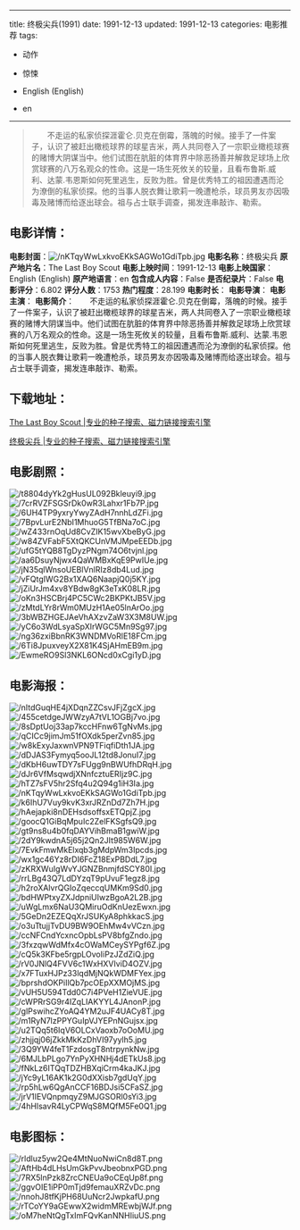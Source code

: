 
---
title: 终极尖兵(1991)
date: 1991-12-13
updated: 1991-12-13
categories: 电影推荐
tags:
- 动作
- 惊悚

- English (English)
- en
---


> 　　不走运的私家侦探涯霍仑.贝克在倒霉，落魄的时候。接手了一件案子，认识了被赶出橄榄球界的球星吉米，两人共同卷入了一宗职业橄榄球赛的赌博大阴谋当中。他们试图在肮脏的体育界中除恶扬善并解救足球场上欣赏球赛的八万名观众的性命。这是一场生死攸关的较量，且看布鲁斯.威利、达蒙.韦恩斯如何死里逃生，反败为胜。曾是优秀特工的祖因遭遇而沦为潦倒的私家侦探。他的当事人脱衣舞让歌莉一晚遭枪杀，球员男友亦因吸毒及赌博而给逐出球会。祖与占士联手调查，揭发连串敲诈、勒索。

## **电影详情**：

**电影封面**：<img src="https://image.tmdb.org/t/p/w200/nKTqyWwLxkvoEKkSAGWo1GdiTpb.jpg" alt="/nKTqyWwLxkvoEKkSAGWo1GdiTpb.jpg" title="/nKTqyWwLxkvoEKkSAGWo1GdiTpb.jpg">
**电影名称**：终极尖兵
**原产地片名**：The Last Boy Scout
**电影上映时间**：1991-12-13
**电影上映国家**：English (English)
**原产地语言**：en
**包含成人内容**：False
**是否纪录片**：False
**电影评分**：6.802
**评分人数**：1753
**热门程度**：28.199
**电影时长**：
**电影导演**：
**电影主演**：
**电影简介**：　　不走运的私家侦探涯霍仑.贝克在倒霉，落魄的时候。接手了一件案子，认识了被赶出橄榄球界的球星吉米，两人共同卷入了一宗职业橄榄球赛的赌博大阴谋当中。他们试图在肮脏的体育界中除恶扬善并解救足球场上欣赏球赛的八万名观众的性命。这是一场生死攸关的较量，且看布鲁斯.威利、达蒙.韦恩斯如何死里逃生，反败为胜。曾是优秀特工的祖因遭遇而沦为潦倒的私家侦探。他的当事人脱衣舞让歌莉一晚遭枪杀，球员男友亦因吸毒及赌博而给逐出球会。祖与占士联手调查，揭发连串敲诈、勒索。

## **下载地址**：
[The Last Boy Scout |专业的种子搜索、磁力链接搜索引擎](https://movie.amd794.com:2083/?search=The%20Last%20Boy%20Scout&ordering=&mode=match_phrase&page_size=10&page=1)

[终极尖兵 |专业的种子搜索、磁力链接搜索引擎](https://movie.amd794.com:2083/?search=%E7%BB%88%E6%9E%81%E5%B0%96%E5%85%B5&ordering=&mode=match_phrase&page_size=10&page=1)
 

## **电影剧照**：
<img src="https://image.tmdb.org/t/p/original/t8804dyYk2gHusUL092Bkleuyi9.jpg" alt="/t8804dyYk2gHusUL092Bkleuyi9.jpg" title="/t8804dyYk2gHusUL092Bkleuyi9.jpg"><img src="https://image.tmdb.org/t/p/original/7crRVZFSGSrDk0wR3Lahxr1Fb7P.jpg" alt="/7crRVZFSGSrDk0wR3Lahxr1Fb7P.jpg" title="/7crRVZFSGSrDk0wR3Lahxr1Fb7P.jpg"><img src="https://image.tmdb.org/t/p/original/6UH4TP9yxryYwyZAdH7nnhLdZFi.jpg" alt="/6UH4TP9yxryYwyZAdH7nnhLdZFi.jpg" title="/6UH4TP9yxryYwyZAdH7nnhLdZFi.jpg"><img src="https://image.tmdb.org/t/p/original/7BpvLurE2NbI1MhuoG5TfBNa7oC.jpg" alt="/7BpvLurE2NbI1MhuoG5TfBNa7oC.jpg" title="/7BpvLurE2NbI1MhuoG5TfBNa7oC.jpg"><img src="https://image.tmdb.org/t/p/original/wZ433rnOqUd8CvZIK15wvXbeByG.jpg" alt="/wZ433rnOqUd8CvZIK15wvXbeByG.jpg" title="/wZ433rnOqUd8CvZIK15wvXbeByG.jpg"><img src="https://image.tmdb.org/t/p/original/w84ZVFabF5XtQKCUnVMJMpeEEDb.jpg" alt="/w84ZVFabF5XtQKCUnVMJMpeEEDb.jpg" title="/w84ZVFabF5XtQKCUnVMJMpeEEDb.jpg"><img src="https://image.tmdb.org/t/p/original/ufG5tYQB8TgDyzPNgm74O6tvjnl.jpg" alt="/ufG5tYQB8TgDyzPNgm74O6tvjnl.jpg" title="/ufG5tYQB8TgDyzPNgm74O6tvjnl.jpg"><img src="https://image.tmdb.org/t/p/original/aa6DsuyNjwx4QaWMBxKqE9PwIUe.jpg" alt="/aa6DsuyNjwx4QaWMBxKqE9PwIUe.jpg" title="/aa6DsuyNjwx4QaWMBxKqE9PwIUe.jpg"><img src="https://image.tmdb.org/t/p/original/jN35qlWnsoUEBlVnlRIz8db4Lud.jpg" alt="/jN35qlWnsoUEBlVnlRIz8db4Lud.jpg" title="/jN35qlWnsoUEBlVnlRIz8db4Lud.jpg"><img src="https://image.tmdb.org/t/p/original/vFQtgIWG2Bx1XAQ6NaapjQ0j5KY.jpg" alt="/vFQtgIWG2Bx1XAQ6NaapjQ0j5KY.jpg" title="/vFQtgIWG2Bx1XAQ6NaapjQ0j5KY.jpg"><img src="https://image.tmdb.org/t/p/original/jZiUrJm4xv8YBdw8gK3eTxK08LR.jpg" alt="/jZiUrJm4xv8YBdw8gK3eTxK08LR.jpg" title="/jZiUrJm4xv8YBdw8gK3eTxK08LR.jpg"><img src="https://image.tmdb.org/t/p/original/oKn3HSCBrj4PC5CWc2BKPKtJB5V.jpg" alt="/oKn3HSCBrj4PC5CWc2BKPKtJB5V.jpg" title="/oKn3HSCBrj4PC5CWc2BKPKtJB5V.jpg"><img src="https://image.tmdb.org/t/p/original/zMtdLYr8rWm0MUzH1Ae05lnArOo.jpg" alt="/zMtdLYr8rWm0MUzH1Ae05lnArOo.jpg" title="/zMtdLYr8rWm0MUzH1Ae05lnArOo.jpg"><img src="https://image.tmdb.org/t/p/original/3bWBZHGEJAeVhAXzvZaW3X3M8UW.jpg" alt="/3bWBZHGEJAeVhAXzvZaW3X3M8UW.jpg" title="/3bWBZHGEJAeVhAXzvZaW3X3M8UW.jpg"><img src="https://image.tmdb.org/t/p/original/yC6o3WdLsyaSpXIrWGC5Mn9Sg97.jpg" alt="/yC6o3WdLsyaSpXIrWGC5Mn9Sg97.jpg" title="/yC6o3WdLsyaSpXIrWGC5Mn9Sg97.jpg"><img src="https://image.tmdb.org/t/p/original/ng36zxiBbnRK3WNDMVoRlE18FCm.jpg" alt="/ng36zxiBbnRK3WNDMVoRlE18FCm.jpg" title="/ng36zxiBbnRK3WNDMVoRlE18FCm.jpg"><img src="https://image.tmdb.org/t/p/original/6Ti8JpuxveyX2X81K4SjAHmEB9m.jpg" alt="/6Ti8JpuxveyX2X81K4SjAHmEB9m.jpg" title="/6Ti8JpuxveyX2X81K4SjAHmEB9m.jpg"><img src="https://image.tmdb.org/t/p/original/EwmeRO9Sl3NKL6ONcd0xCgi1yD.jpg" alt="/EwmeRO9Sl3NKL6ONcd0xCgi1yD.jpg" title="/EwmeRO9Sl3NKL6ONcd0xCgi1yD.jpg">

## **电影海报**：
<img src="https://image.tmdb.org/t/p/original/nItdGuqHE4jXDqnZZCsvJFjZgcX.jpg" alt="/nItdGuqHE4jXDqnZZCsvJFjZgcX.jpg" title="/nItdGuqHE4jXDqnZZCsvJFjZgcX.jpg"><img src="https://image.tmdb.org/t/p/original/455cetdgeJWWzyA7tVL1OGBj7vo.jpg" alt="/455cetdgeJWWzyA7tVL1OGBj7vo.jpg" title="/455cetdgeJWWzyA7tVL1OGBj7vo.jpg"><img src="https://image.tmdb.org/t/p/original/8sDptUoj33ap7kccHFnw6TgNvMs.jpg" alt="/8sDptUoj33ap7kccHFnw6TgNvMs.jpg" title="/8sDptUoj33ap7kccHFnw6TgNvMs.jpg"><img src="https://image.tmdb.org/t/p/original/qCICc9jimJm51fOXdk5perZvn85.jpg" alt="/qCICc9jimJm51fOXdk5perZvn85.jpg" title="/qCICc9jimJm51fOXdk5perZvn85.jpg"><img src="https://image.tmdb.org/t/p/original/w8kExyJaxwnVPN9TFiqfiDth1JA.jpg" alt="/w8kExyJaxwnVPN9TFiqfiDth1JA.jpg" title="/w8kExyJaxwnVPN9TFiqfiDth1JA.jpg"><img src="https://image.tmdb.org/t/p/original/dDJAS3Fymyq5ooJL12td8JonuI7.jpg" alt="/dDJAS3Fymyq5ooJL12td8JonuI7.jpg" title="/dDJAS3Fymyq5ooJL12td8JonuI7.jpg"><img src="https://image.tmdb.org/t/p/original/dKbH6uwTDY7sFUgg9nBWUfhDRqH.jpg" alt="/dKbH6uwTDY7sFUgg9nBWUfhDRqH.jpg" title="/dKbH6uwTDY7sFUgg9nBWUfhDRqH.jpg"><img src="https://image.tmdb.org/t/p/original/dJr6VfMsqwdjXNnfcztuERIjz9C.jpg" alt="/dJr6VfMsqwdjXNnfcztuERIjz9C.jpg" title="/dJr6VfMsqwdjXNnfcztuERIjz9C.jpg"><img src="https://image.tmdb.org/t/p/original/hTZ7sFV5hr2Sfq4u2Q94g1iH3Ia.jpg" alt="/hTZ7sFV5hr2Sfq4u2Q94g1iH3Ia.jpg" title="/hTZ7sFV5hr2Sfq4u2Q94g1iH3Ia.jpg"><img src="https://image.tmdb.org/t/p/original/nKTqyWwLxkvoEKkSAGWo1GdiTpb.jpg" alt="/nKTqyWwLxkvoEKkSAGWo1GdiTpb.jpg" title="/nKTqyWwLxkvoEKkSAGWo1GdiTpb.jpg"><img src="https://image.tmdb.org/t/p/original/k6IhU7Vuy9kvK3xrJRZnDd7Zh7H.jpg" alt="/k6IhU7Vuy9kvK3xrJRZnDd7Zh7H.jpg" title="/k6IhU7Vuy9kvK3xrJRZnDd7Zh7H.jpg"><img src="https://image.tmdb.org/t/p/original/hAejapki8nDEHsdsoffsxETQpjZ.jpg" alt="/hAejapki8nDEHsdsoffsxETQpjZ.jpg" title="/hAejapki8nDEHsdsoffsxETQpjZ.jpg"><img src="https://image.tmdb.org/t/p/original/goocQ1GiBqMpuIc2ZelFKSgfsQ9.jpg" alt="/goocQ1GiBqMpuIc2ZelFKSgfsQ9.jpg" title="/goocQ1GiBqMpuIc2ZelFKSgfsQ9.jpg"><img src="https://image.tmdb.org/t/p/original/gt9ns8u4b0fqDAYVihBmaB1gwiW.jpg" alt="/gt9ns8u4b0fqDAYVihBmaB1gwiW.jpg" title="/gt9ns8u4b0fqDAYVihBmaB1gwiW.jpg"><img src="https://image.tmdb.org/t/p/original/2dY9kwdnA5j65j2Qn2JIt985W6W.jpg" alt="/2dY9kwdnA5j65j2Qn2JIt985W6W.jpg" title="/2dY9kwdnA5j65j2Qn2JIt985W6W.jpg"><img src="https://image.tmdb.org/t/p/original/7EvkFmwMkElxqb3gMdpWm3Ipcds.jpg" alt="/7EvkFmwMkElxqb3gMdpWm3Ipcds.jpg" title="/7EvkFmwMkElxqb3gMdpWm3Ipcds.jpg"><img src="https://image.tmdb.org/t/p/original/wx1gc46Yz8rDI6FcZ18ExPBDdL7.jpg" alt="/wx1gc46Yz8rDI6FcZ18ExPBDdL7.jpg" title="/wx1gc46Yz8rDI6FcZ18ExPBDdL7.jpg"><img src="https://image.tmdb.org/t/p/original/zKRXWuIgWvYJGNZBnmjfdSCY80I.jpg" alt="/zKRXWuIgWvYJGNZBnmjfdSCY80I.jpg" title="/zKRXWuIgWvYJGNZBnmjfdSCY80I.jpg"><img src="https://image.tmdb.org/t/p/original/rrLBg43Q7LdDYzqT9pUvuF1egz8.jpg" alt="/rrLBg43Q7LdDYzqT9pUvuF1egz8.jpg" title="/rrLBg43Q7LdDYzqT9pUvuF1egz8.jpg"><img src="https://image.tmdb.org/t/p/original/h2roXAlvrQGIoZqeccqUMKm9Sd0.jpg" alt="/h2roXAlvrQGIoZqeccqUMKm9Sd0.jpg" title="/h2roXAlvrQGIoZqeccqUMKm9Sd0.jpg"><img src="https://image.tmdb.org/t/p/original/bdHWPtxyZXJdpniUIwzBgoA2L2B.jpg" alt="/bdHWPtxyZXJdpniUIwzBgoA2L2B.jpg" title="/bdHWPtxyZXJdpniUIwzBgoA2L2B.jpg"><img src="https://image.tmdb.org/t/p/original/uWgLmx6NaU3QMiruOdKnUezEwxn.jpg" alt="/uWgLmx6NaU3QMiruOdKnUezEwxn.jpg" title="/uWgLmx6NaU3QMiruOdKnUezEwxn.jpg"><img src="https://image.tmdb.org/t/p/original/5GeDn2EZEQqXrJSUKyA8phkkacS.jpg" alt="/5GeDn2EZEQqXrJSUKyA8phkkacS.jpg" title="/5GeDn2EZEQqXrJSUKyA8phkkacS.jpg"><img src="https://image.tmdb.org/t/p/original/o3uTtujjTvDU9BW9OEhMw4vVCzn.jpg" alt="/o3uTtujjTvDU9BW9OEhMw4vVCzn.jpg" title="/o3uTtujjTvDU9BW9OEhMw4vVCzn.jpg"><img src="https://image.tmdb.org/t/p/original/ccNFCndYcxncOpbLsPV8bfgZndo.jpg" alt="/ccNFCndYcxncOpbLsPV8bfgZndo.jpg" title="/ccNFCndYcxncOpbLsPV8bfgZndo.jpg"><img src="https://image.tmdb.org/t/p/original/3fxzqwWdMfx4cOWaMCeySYPgf6Z.jpg" alt="/3fxzqwWdMfx4cOWaMCeySYPgf6Z.jpg" title="/3fxzqwWdMfx4cOWaMCeySYPgf6Z.jpg"><img src="https://image.tmdb.org/t/p/original/cQ5k3KFbe5rgpLOvoIiPzJZdZiQ.jpg" alt="/cQ5k3KFbe5rgpLOvoIiPzJZdZiQ.jpg" title="/cQ5k3KFbe5rgpLOvoIiPzJZdZiQ.jpg"><img src="https://image.tmdb.org/t/p/original/rV0JNlQ4FVV6c1WxHXVIviD4OZV.jpg" alt="/rV0JNlQ4FVV6c1WxHXVIviD4OZV.jpg" title="/rV0JNlQ4FVV6c1WxHXVIviD4OZV.jpg"><img src="https://image.tmdb.org/t/p/original/x7FTuxHJPz33lqdMjNQkWDMFYex.jpg" alt="/x7FTuxHJPz33lqdMjNQkWDMFYex.jpg" title="/x7FTuxHJPz33lqdMjNQkWDMFYex.jpg"><img src="https://image.tmdb.org/t/p/original/bprshdOKPiIlQb7pcOEpXXMOjMS.jpg" alt="/bprshdOKPiIlQb7pcOEpXXMOjMS.jpg" title="/bprshdOKPiIlQb7pcOEpXXMOjMS.jpg"><img src="https://image.tmdb.org/t/p/original/vUH5U594Tdd0C7i4PVeH1ZieVUE.jpg" alt="/vUH5U594Tdd0C7i4PVeH1ZieVUE.jpg" title="/vUH5U594Tdd0C7i4PVeH1ZieVUE.jpg"><img src="https://image.tmdb.org/t/p/original/cWPRrSG9r4IZqLIAKYYL4JAnonP.jpg" alt="/cWPRrSG9r4IZqLIAKYYL4JAnonP.jpg" title="/cWPRrSG9r4IZqLIAKYYL4JAnonP.jpg"><img src="https://image.tmdb.org/t/p/original/glPswihcZYoAQ4YM2uJF4UACy8T.jpg" alt="/glPswihcZYoAQ4YM2uJF4UACy8T.jpg" title="/glPswihcZYoAQ4YM2uJF4UACy8T.jpg"><img src="https://image.tmdb.org/t/p/original/m1RyN7lzPPYGuIpVJYEPnNGujsx.jpg" alt="/m1RyN7lzPPYGuIpVJYEPnNGujsx.jpg" title="/m1RyN7lzPPYGuIpVJYEPnNGujsx.jpg"><img src="https://image.tmdb.org/t/p/original/u2TQq5t6IqV6OLCxVaoxb7oOoMU.jpg" alt="/u2TQq5t6IqV6OLCxVaoxb7oOoMU.jpg" title="/u2TQq5t6IqV6OLCxVaoxb7oOoMU.jpg"><img src="https://image.tmdb.org/t/p/original/zhjjqj06jZkkMkKzDhVI97yylh5.jpg" alt="/zhjjqj06jZkkMkKzDhVI97yylh5.jpg" title="/zhjjqj06jZkkMkKzDhVI97yylh5.jpg"><img src="https://image.tmdb.org/t/p/original/3Q9YW4feT1FzdosgT8ntrpynkNw.jpg" alt="/3Q9YW4feT1FzdosgT8ntrpynkNw.jpg" title="/3Q9YW4feT1FzdosgT8ntrpynkNw.jpg"><img src="https://image.tmdb.org/t/p/original/6MJLbPLgo7YnPyXHNHj4dETkUs8.jpg" alt="/6MJLbPLgo7YnPyXHNHj4dETkUs8.jpg" title="/6MJLbPLgo7YnPyXHNHj4dETkUs8.jpg"><img src="https://image.tmdb.org/t/p/original/fNkLz6ITQqTDZHBXqiCrm4kaJKJ.jpg" alt="/fNkLz6ITQqTDZHBXqiCrm4kaJKJ.jpg" title="/fNkLz6ITQqTDZHBXqiCrm4kaJKJ.jpg"><img src="https://image.tmdb.org/t/p/original/jYc9yL16AK1k2G0dXXisb7gdUqY.jpg" alt="/jYc9yL16AK1k2G0dXXisb7gdUqY.jpg" title="/jYc9yL16AK1k2G0dXXisb7gdUqY.jpg"><img src="https://image.tmdb.org/t/p/original/rp5hLw6QgAnCCF16BDJsi5CFaSZ.jpg" alt="/rp5hLw6QgAnCCF16BDJsi5CFaSZ.jpg" title="/rp5hLw6QgAnCCF16BDJsi5CFaSZ.jpg"><img src="https://image.tmdb.org/t/p/original/jrV1IEVQnpmqyZ9MJGSORl0sYi3.jpg" alt="/jrV1IEVQnpmqyZ9MJGSORl0sYi3.jpg" title="/jrV1IEVQnpmqyZ9MJGSORl0sYi3.jpg"><img src="https://image.tmdb.org/t/p/original/4hHlsavR4LyCPWqS8MQfM5Fe0Q1.jpg" alt="/4hHlsavR4LyCPWqS8MQfM5Fe0Q1.jpg" title="/4hHlsavR4LyCPWqS8MQfM5Fe0Q1.jpg">

## **电影图标**：
<img src="https://image.tmdb.org/t/p/original/rldluz5yw2Qe4MtNuoNwiCn8d8T.png" alt="/rldluz5yw2Qe4MtNuoNwiCn8d8T.png" title="/rldluz5yw2Qe4MtNuoNwiCn8d8T.png"><img src="https://image.tmdb.org/t/p/original/AftHb4dLHsUmGkPvvJbeobnxPGD.png" alt="/AftHb4dLHsUmGkPvvJbeobnxPGD.png" title="/AftHb4dLHsUmGkPvvJbeobnxPGD.png"><img src="https://image.tmdb.org/t/p/original/7RX5lnPzk8ZrcCNEUa9oCEqUp8f.png" alt="/7RX5lnPzk8ZrcCNEUa9oCEqUp8f.png" title="/7RX5lnPzk8ZrcCNEUa9oCEqUp8f.png"><img src="https://image.tmdb.org/t/p/original/ggvOIE1iPP0mTjd9femauXRZvDc.png" alt="/ggvOIE1iPP0mTjd9femauXRZvDc.png" title="/ggvOIE1iPP0mTjd9femauXRZvDc.png"><img src="https://image.tmdb.org/t/p/original/nnohJ8tfKjPH68UuNcr2JwpkafU.png" alt="/nnohJ8tfKjPH68UuNcr2JwpkafU.png" title="/nnohJ8tfKjPH68UuNcr2JwpkafU.png"><img src="https://image.tmdb.org/t/p/original/rTCoYY9aGEwwX2widmMREwbjWJf.png" alt="/rTCoYY9aGEwwX2widmMREwbjWJf.png" title="/rTCoYY9aGEwwX2widmMREwbjWJf.png"><img src="https://image.tmdb.org/t/p/original/oM7heNtQgTxImFQvKanNNHIiuUS.png" alt="/oM7heNtQgTxImFQvKanNNHIiuUS.png" title="/oM7heNtQgTxImFQvKanNNHIiuUS.png">
